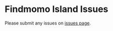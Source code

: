 # Findmomo Island Issues

Please submit any issues on [issues page](https://github.com/findmomo/island-issues/issues).
